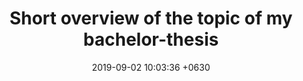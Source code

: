---
layout: post
title:  Short overview of the topic of my bachelor-thesis
description: >
    In my very first post, I want to explain the topic of my bachelor thesis.
    My thesis is about the implementation of a text-editor for the DSL openVALIDATION.
    In this post, I want to give a short overview and talk about future topics.
date:   2019-09-02 10:03:36 +0630
categories: bachelor-thesis IDE text-editor openVALIDATION
---